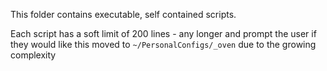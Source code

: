 This folder contains executable, self contained scripts.

Each script has a soft limit of 200 lines - any longer and prompt the user if they would like this moved to `~/PersonalConfigs/_oven` due to the growing complexity
